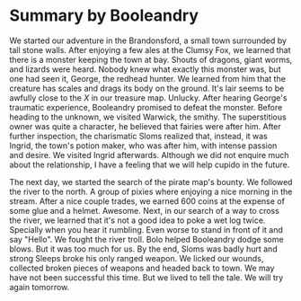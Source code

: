 # Summary by Booleandry
We started our adventure in the Brandonsford, a small town surrounded by tall stone walls. After enjoying a few ales at the Clumsy Fox, we learned that there is a monster keeping the town at bay. Shouts of dragons, giant worms, and lizards were heard. Nobody knew what exactly this monster was, but one had seen it, George, the redhead hunter. We learned from him that the creature has scales and drags its body on the ground. It's lair seems to be awfully close to the *X* in our treasure map. Unlucky. After hearing George's traumatic experience, Booleandry promised to defeat the monster. Before heading to the unknown, we visited Warwick, the smithy. The superstitious owner was quite a character, he believed that fairies were after him. After further inspection, the charismatic Sloms realized that, instead, it was Ingrid, the town's potion maker, who was after him, with intense passion and desire. We visited Ingrid afterwards. Although we did not enquire much about the relationship, I have a feeling that we will help cupido in the future. 

The next day, we started the search of the pirate map's bounty. We followed the river to the north. A group of pixies where enjoying a nice morning in the stream. After a nice couple trades, we earned 600 coins at the expense of some glue and a helmet. Awesome. Next, in our search of a way to cross the river, we learned that it's not a good idea to poke a wet log twice. Specially when you hear it rumbling. Even worse to stand in front of it and say "Hello". We fought the river troll. Bolo helped Booleandry dodge some blows. But it was too much for us. By the end, Sloms was badly hurt and strong Sleeps broke his only ranged weapon. We licked our wounds, collected broken pieces of weapons and headed back to town. We may have not been successful this time. But we lived to tell the tale. We will try again tomorrow.